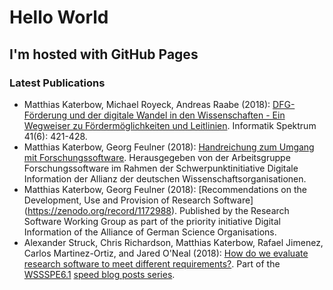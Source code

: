 # Hello World
## I'm hosted with GitHub Pages
### Latest Publications
* Matthias Katerbow, Michael Royeck, Andreas Raabe (2018): [DFG-Förderung und der digitale Wandel in den Wissenschaften - Ein Wegweiser zu Fördermöglichkeiten und Leitlinien](https://doi.org/10.1007/s00287-018-01135-0). Informatik Spektrum 41(6): 421-428. 
* Matthias Katerbow, Georg Feulner (2018): [Handreichung zum Umgang mit Forschungssoftware](https://doi.org/10.5281/zenodo.1172970). Herausgegeben von der Arbeitsgruppe Forschungssoftware im Rahmen der Schwerpunktinitiative Digitale Information der Allianz der deutschen Wissenschaftsorganisationen.
* Matthias Katerbow, Georg Feulner (2018): [Recommendations on the Development, Use and Provision of Research Software] (https://zenodo.org/record/1172988). Published by the Research Software Working Group as part of the priority initiative Digital Information of the Alliance of German Science Organisations.
*  Alexander Struck, Chris Richardson, Matthias Katerbow, Rafael Jimenez, Carlos Martinez-Ortiz, and Jared O'Neal (2018): [How do we evaluate research software to meet different requirements?](https://software.ac.uk/blog/2018-11-27-how-do-we-evaluate-research-software-meet-different-requirements). Part of the [WSSSPE6.1](http://wssspe.researchcomputing.org.uk/wssspe6-1/) [speed blog posts series](https://software.ac.uk/tags/wssspe61-speed-blog-posts).
